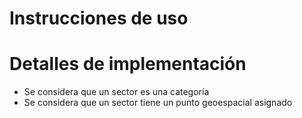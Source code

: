 # Instrucciones de uso

# Detalles de implementación
- Se considera que un sector es una categoría
- Se considera que un sector tiene un punto geoespacial asignado
